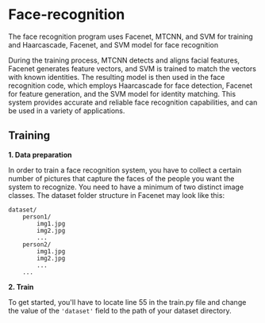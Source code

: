 # Face-recognition
The face recognition program uses Facenet, MTCNN, and SVM for training and Haarcascade, Facenet, and SVM model for face recognition

During the training process, MTCNN detects and aligns facial features, Facenet generates feature vectors, and SVM is trained to match the vectors with known identities. The resulting model is then used in the face recognition code, which employs Haarcascade for face detection, Facenet for feature generation, and the SVM model for identity matching. This system provides accurate and reliable face recognition capabilities, and can be used in a variety of applications.

## Training

**1. Data preparation**

In order to train a face recognition system, you have to collect a certain number of pictures that capture the faces of the people you want the system to recognize. You need to have a minimum of two distinct image classes. The dataset folder structure in Facenet may look like this:

```
dataset/
    person1/
        img1.jpg
        img2.jpg
        ...
    person2/
        img1.jpg
        img2.jpg
        ...
    ...
```

**2. Train**

To get started, you'll have to locate line 55 in the train.py file and change the value of the ```'dataset'``` field to the path of your dataset directory.
